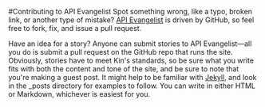 #Contributing to API Evangelist
Spot something wrong, like a typo, broken link, or another type of mistake? [API Evangelist](apievangelist.com) is driven by GitHub, so feel free to fork, fix, and issue a pull request. 

Have an idea for a story? Anyone can submit stories to API Evangelist—all you do is submit a pull request on the GitHub repo that runs the site. Obviously, stories have to meet Kin's standards, so be sure what you write fits with both the content and tone of the site, and be sure to note that you're making a guest post. It might help to be familiar with [Jekyll](https://help.github.com/articles/using-jekyll-with-pages/), and look in the _posts directory for examples to follow. You can write in either HTML or Markdown, whichever is easiest for you.
